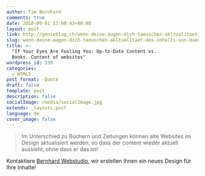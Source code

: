 ```yaml
---
author: Tim Bernhard
comments: true
date: 2018-09-01 13:00:43+00:00
layout: post
link: http://genieblog.ch/wenn-deine-augen-dich-taeuschen-akltualitaet-des-inhalts-von-buechern-vs-content-von-websiten/
slug: wenn-deine-augen-dich-taeuschen-akltualitaet-des-inhalts-von-buechern-vs-content-von-websiten
title: >-
  "If Your Eyes Are Fooling You: Up-to-Date Content vs.
  Books. Content of websites"
wordpress_id: 330
categories:
  - HTML5
post_format: -Quote
draft: false
template: post
description: false
socialImage: /media/socialImage.jpg
extends: _layouts.post
language: de
cover_image: false
---
```


<blockquote>Im Unterschied zu Büchern und Zeitungen können alte Websites im Design aktualisiert werden, so dass der content wieder aktuell aussieht, ohne dass er das ist!</blockquote>

Kontaktiere [Bernhard Webstudio](https://bernhard-webstudio.ch), wir erstellen Ihnen ein neues Design für Ihre Inhalte!
